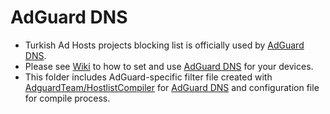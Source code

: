 # AdGuard DNS
- Turkish Ad Hosts projects blocking list is officially used by [AdGuard DNS](https://adguard-dns.io).  
- Please see [Wiki](https://github.com/symbuzzer/Turkish-Ad-Hosts/wiki) to how to set and use [AdGuard DNS](https://adguard-dns.io) for your devices.
- This folder includes AdGuard-specific filter file created with [AdguardTeam/HostlistCompiler](https://github.com/AdguardTeam/HostlistCompiler) for [AdGuard DNS](https://adguard-dns.io) and configuration file for compile process.  

